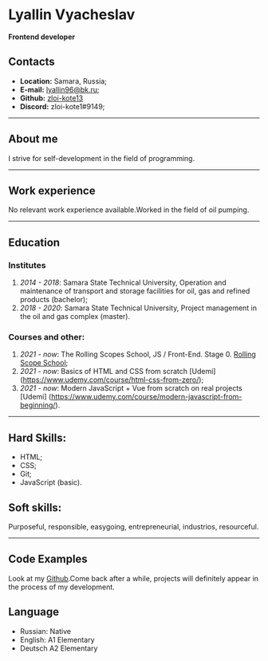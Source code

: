 # Lyallin Vyacheslav

**Frontend developer**

## Contacts

* **Location:** Samara, Russia;
* **E-mail:** lyallin96@bk.ru;
* **Github:** [zloi-kote13](https://github.com/zloi-kote13)
* **Discord:** zloi-kote1#9149;
***

## About me

I strive for self-development in the field of programming.
***

## Work experience

No relevant work experience available.Worked in the field of oil pumping.
***

## Education

### Institutes

1. *2014 - 2018*: Samara State Technical University, Operation and maintenance of transport and storage facilities for oil, gas and refined products (bachelor);
2. *2018 - 2020*: Samara State Technical University, Project management in the oil and gas complex (master).

### Courses and other:

1. *2021 - now*: The Rolling Scopes School, JS / Front-End. Stage 0. [Rolling Scope School](https://rs.school/);
2. *2021 - now*: Basics of HTML and CSS from scratch [Udemi] (https://www.udemy.com/course/html-css-from-zero/);
3. *2021 - now*: Modern JavaScript + Vue from scratch on real projects [Udemi] (https://www.udemy.com/course/modern-javascript-from-beginning/).
***
## Hard Skills:

* HTML;
* CSS;
* Git;
* JavaScript (basic).

## Soft skills:

Purposeful, responsible, easygoing, entrepreneurial, industrios, resourceful.
***

## Code Examples

Look at my [Github](https://github.com/zloi-kote13).Come back after a while, projects will definitely appear in the process of my development.


## Language

* Russian: Native
* English: A1 Elementary
* Deutsch А2 Elementary
